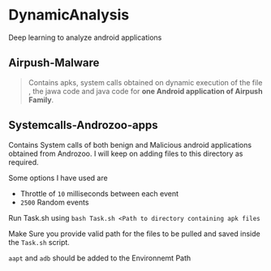 # DynamicAnalysis
Deep learning to analyze android applications

## Airpush-Malware 
 
 > Contains apks, system calls obtained on dynamic execution of the file , the jawa code and java code for **one Android application of Airpush Family**.

## Systemcalls-Androzoo-apps

Contains System calls of both benign and Malicious android applications obtained from Androzoo. I will keep on adding files to this directory as required.

Some options I have used are 

* Throttle of `10` milliseconds between each event 
* `2500` Random events  
 
 
 
Run Task.sh using `bash Task.sh <Path to directory containing apk files`

Make Sure you provide valid path for the files to be pulled and saved inside the `Task.sh` script.

`aapt` and `adb` should be added to the Environnemt Path
